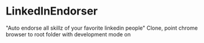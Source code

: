 # LinkedInEndorser
"Auto endorse all skillz of your favorite linkedin people"
Clone, point chrome browser to root folder with development mode on
